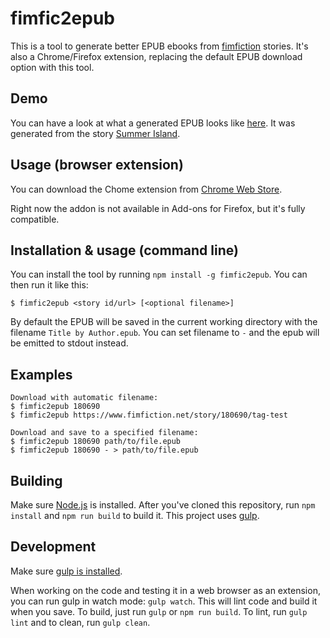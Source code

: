 fimfic2epub
===========

This is a tool to generate better EPUB ebooks from [fimfiction](http://www.fimfiction.net/) stories. It's also a Chrome/Firefox extension, replacing the default EPUB download option with this tool.


Demo
----
You can have a look at what a generated EPUB looks like [here](http://books.djazz.se/?epub=epub_content%2Fsummer_island). It was generated from the story [Summer Island](http://www.fimfiction.net/story/289663/summer-island).


Usage (browser extension)
-----------------

You can download the Chome extension from [Chrome Web Store](https://chrome.google.com/webstore/detail/fimfic2epub/fiijkoniocipeemlflajmmaecfhfcand).

Right now the addon is not available in Add-ons for Firefox, but it's fully compatible.


Installation & usage (command line)
-------------------

You can install the tool by running `npm install -g fimfic2epub`. You can then run it like this:

`$ fimfic2epub <story id/url> [<optional filename>]`

By default the EPUB will be saved in the current working directory with the filename `Title by Author.epub`. You can set filename to `-` and the epub will be emitted to stdout instead.

Examples
--------
```
Download with automatic filename:
$ fimfic2epub 180690
$ fimfic2epub https://www.fimfiction.net/story/180690/tag-test

Download and save to a specified filename:
$ fimfic2epub 180690 path/to/file.epub
$ fimfic2epub 180690 - > path/to/file.epub
```


Building
--------

Make sure [Node.js](https://nodejs.org) is installed. After you've cloned this repository, run `npm install` and `npm run build` to build it. This project uses [gulp](http://gulpjs.com/).


Development
-----------

Make sure [gulp is installed](https://github.com/gulpjs/gulp/blob/master/docs/getting-started.md).

When working on the code and testing it in a web browser as an extension, you can run gulp in watch mode: `gulp watch`. This will lint code and build it when you save. To build, just run `gulp` or `npm run build`. To lint, run `gulp lint` and to clean, run `gulp clean`.
